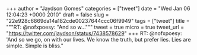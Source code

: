 
+++
author = "Jaydson Gomes"
categories = ["tweet"]
date = "Wed Jan 06 12:04:23 +0000 2010"
draft = false
slug = "22e928c6869da14a182cde00237644ccc06f9949"
tags = ["tweet"]
title = """RT: @nofxpoesy: "And so w..."""
tweet = true
micro = true
tweet_url = "https://twitter.com/jaydson/status/7438578629"
+++
RT: @nofxpoesy: 'And so we go, on with our lives. We know the truth, but prefer lies. Lies are simple. Simple is bliss."
